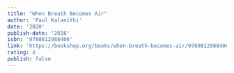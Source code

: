 ```yaml
---
title: "When Breath Becomes Air"
author: 'Paul Kalanithi'
date: '2020'
publish-date: '2016'
isbn: '9780812988406'
link: 'https://bookshop.org/books/when-breath-becomes-air/9780812988406'
rating: 4
publish: false
---
```


